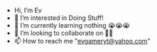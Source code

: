 -  Hi, I’m Ev
- 👀 I’m interested in Doing Stuff!
- 🌱 I’m currently learning nothing 😭😭😭
- 💞️ I’m looking to collaborate on 🤷‍♂️
- 📫 How to reach me "evgameryt@yahoo.com"
 
